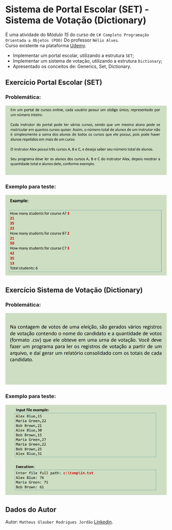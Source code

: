 # Sistema de Portal Escolar (SET) - Sistema de Votação (Dictionary)

É uma atividade do *Módulo 15* do curso de `C# Completo Programação Orientada a Objetos (POO)` Do professor `Nélio Alves`.<br>
Curso existente na plataforma [Udemy](https://www.udemy.com/course/programacao-orientada-a-objetos-csharp/).

* Implementar um portal escolar, utilizando a estrutura `SET`;
* Implementar um sistema de votação, utilizando a estrutura `Dictionary`;
* Apresentado os conceitos de: Generics, Set, Dictionary.

## Exercício Portal Escolar (SET)

### Problemática:
![Screenshot](pictures/es.png)

### Exemplo para teste:
![Screenshot](pictures/example_es.png)

## Exercício Sistema de Votação (Dictionary)

### Problemática:
![Screenshot](pictures/ed.png)

### Exemplo para teste:
![Screenshot](pictures/example_dictionary.png)

## Dados do Autor

Autor: `Matheus Glauber Rodrigues Jordão` [Linkedin](https://www.linkedin.com/in/matheusglauber/).
